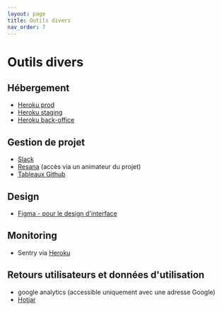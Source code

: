 ```yaml
---
layout: page
title: Outils divers
nav_order: 7
---
```


# Outils divers

## Hébergement
- [Heroku prod](https://dashboard.heroku.com/apps/envinorma)
- [Heroku staging](https://dashboard.heroku.com/apps/envinorma-staging-1)
- [Heroku back-office](https://dashboard.heroku.com/apps/envinorma-back-office)

## Gestion de projet
- [Slack](https://envinorma.slack.com)
- [Resana](https://resana.numerique.gouv.fr/public/perimetre/consulter/16981) (accès via un animateur du projet)
- [Tableaux Github](https://github.com/orgs/Envinorma/projects/)

## Design
- [Figma - pour le design d'interface](https://www.figma.com/file/F1yza21GVD8lkw7jz3ipDT/)

## Monitoring
- Sentry via [Heroku](https://dashboard.heroku.com/apps/envinorma)

## Retours utilisateurs et données d'utilisation
- google analytics (accessible uniquement avec une adresse Google)
- [Hotjar](https://www.hotjar.com/)

